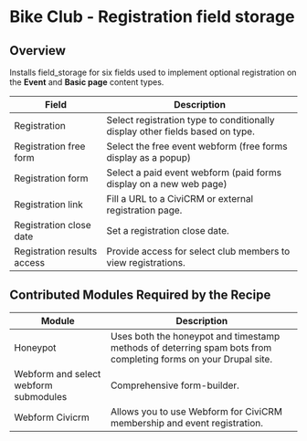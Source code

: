 # Bike Club - Registration field storage

## Overview

Installs field_storage for six fields used to implement optional registration on the **Event** and **Basic page**  content types.

Field 	| Description
----------------------------| --------------
Registration				| Select registration type to conditionally display other fields based on type.
Registration free form		| Select the free event webform (free forms display as a popup)
Registration form			| Select a paid event webform (paid forms display on a new web page)
Registration link			| Fill a URL to a CiviCRM or external registration page.
Registration close date		| Set a registration close date.
Registration results access	| Provide access for select club members to view registrations.

## Contributed Modules Required by the Recipe

Module 				  	| Description
----------------------	|------------
Honeypot				| Uses both the honeypot and timestamp methods of deterring spam bots from completing forms on your Drupal site.
Webform and select webform submodules | Comprehensive form-builder.
Webform Civicrm | Allows you to use Webform for CiviCRM membership and event registration. 
